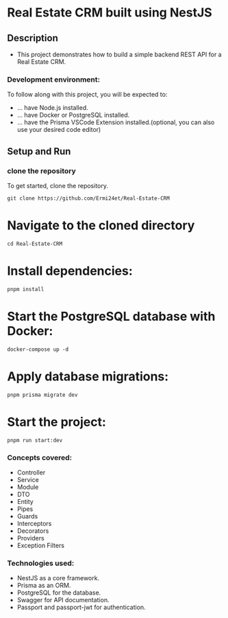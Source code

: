 # Real Estate CRM built using NestJS

## Description

- This project demonstrates how to build a simple backend REST API for a Real Estate CRM.

### Development environment:

To follow along with this project, you will be expected to:

- ... have Node.js installed.
- ... have Docker or PostgreSQL installed.
- ... have the Prisma VSCode Extension installed.(optional, you can also use your desired code editor)

## Setup and Run

### clone the repository

To get started, clone the repository.

```
git clone https://github.com/Ermi24et/Real-Estate-CRM
```

# Navigate to the cloned directory

```
cd Real-Estate-CRM
```

# Install dependencies:

```
pnpm install
```

# Start the PostgreSQL database with Docker:

```
docker-compose up -d
```

# Apply database migrations:

```
pnpm prisma migrate dev
```

# Start the project:

```
pnpm run start:dev
```

### Concepts covered:

- Controller
- Service
- Module
- DTO
- Entity
- Pipes
- Guards
- Interceptors
- Decorators
- Providers
- Exception Filters

### Technologies used:

- NestJS as a core framework.
- Prisma as an ORM.
- PostgreSQL for the database.
- Swagger for API documentation.
- Passport and passport-jwt for authentication.
